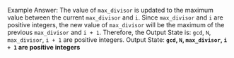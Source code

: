 Example Answer:
The value of `max_divisor` is updated to the maximum value between the current `max_divisor` and `i`. Since `max_divisor` and `i` are positive integers, the new value of `max_divisor` will be the maximum of the previous `max_divisor` and `i + 1`. Therefore, the Output State is: `gcd`, `N`, `max_divisor`, `i + 1` are positive integers.
Output State: **`gcd`, `N`, `max_divisor`, `i + 1` are positive integers**